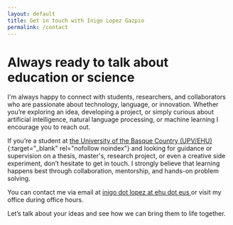 ```yaml
---
layout: default
title: Get in touch with Inigo Lopez Gazpio
permalink: /contact
---
```


<h1 class="project-tagline">Always ready to talk about education or science</h1>

I'm always happy to connect with students, researchers, and collaborators who are passionate about technology, language, or innovation.
Whether you’re exploring an idea, developing a project, or simply curious about artificial intelligence, natural language processing, or machine learning I encourage you to reach out.

If you’re a student at [the University of the Basque Country (UPV/EHU)](http://www.ehu.eus/en){:target="_blank" rel="nofollow noindex"}
and looking for guidance or supervision on a thesis, master's, research project, or even a creative side experiment, don’t hesitate to get in touch.
I strongly believe that learning happens best through collaboration, mentorship, and hands-on problem solving.

You can contact me via email at <a href="mailto:inigo.lopez@ehu.eus"> inigo dot lopez at ehu dot eus  </a> or visit my office during office hours.

Let’s talk about your ideas and see how we can bring them to life together.





